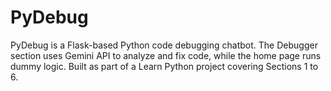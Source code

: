 # PyDebug
PyDebug is a Flask-based Python code debugging chatbot. The Debugger section uses Gemini API to analyze and fix code, while the home page runs dummy logic. Built as part of a Learn Python project covering Sections 1 to 6.
